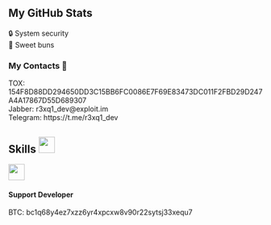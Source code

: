 <h2> My GitHub Stats </h2>
🔒 System security</br>
👻 Sweet buns
<h3>My Contacts 💬</h3>
TOX: 154F8D88DD294650DD3C15BB6FC0086E7F69E83473DC011F2FBD29D247A4A17867D55D689307</br>
Jabber: r3xq1_dev@exploit.im</br>
Telegram: https://t.me/r3xq1_dev
<h2> Skills <img src = "https://media2.giphy.com/media/QssGEmpkyEOhBCb7e1/giphy.gif?cid=ecf05e47a0n3gi1bfqntqmob8g9aid1oyj2wr3ds3mg700bl&rid=giphy.gif" width = 32px> </h2>
<a href= https://github.com/rahulbanerjee26?tab=repositories&q=&type=&language=csharp&sort= > <img width ='32px' src ='https://raw.githubusercontent.com/rahulbanerjee26/githubAboutMeGenerator/main/icons/csharp.svg'> </a>
<h4>Support Developer</h4>
BTC: bc1q68y4ez7xzz6yr4xpcxw8v90r22sytsj33xequ7
